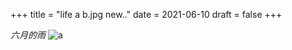 +++
title = "life a b.jpg new.."
date = 2021-06-10
draft = false
+++

*六月的雨*
![a](/images/photos/b.jpg)
